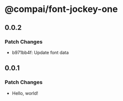 # @compai/font-jockey-one

## 0.0.2

### Patch Changes

- b971bb4f: Update font data

## 0.0.1

### Patch Changes

- Hello, world!
